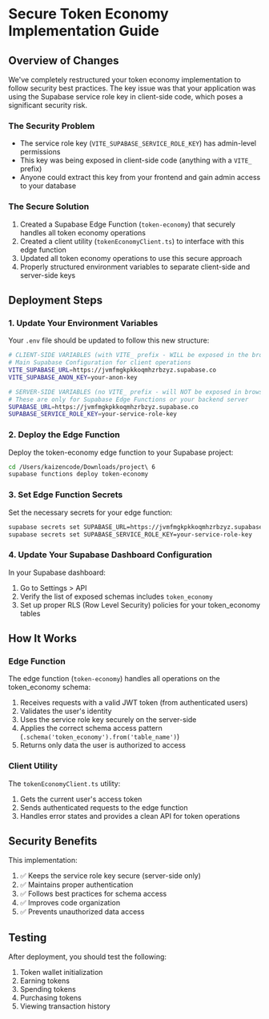# Secure Token Economy Implementation Guide

## Overview of Changes

We've completely restructured your token economy implementation to follow security best practices. The key issue was that your application was using the Supabase service role key in client-side code, which poses a significant security risk.

### The Security Problem

- The service role key (`VITE_SUPABASE_SERVICE_ROLE_KEY`) has admin-level permissions
- This key was being exposed in client-side code (anything with a `VITE_` prefix)
- Anyone could extract this key from your frontend and gain admin access to your database

### The Secure Solution

1. Created a Supabase Edge Function (`token-economy`) that securely handles all token economy operations
2. Created a client utility (`tokenEconomyClient.ts`) to interface with this edge function
3. Updated all token economy operations to use this secure approach
4. Properly structured environment variables to separate client-side and server-side keys

## Deployment Steps

### 1. Update Your Environment Variables

Your `.env` file should be updated to follow this new structure:

```bash
# CLIENT-SIDE VARIABLES (with VITE_ prefix - WILL be exposed in the browser)
# Main Supabase Configuration for client operations
VITE_SUPABASE_URL=https://jvmfmgkpkkoqmhzrbzyz.supabase.co
VITE_SUPABASE_ANON_KEY=your-anon-key

# SERVER-SIDE VARIABLES (no VITE_ prefix - will NOT be exposed in browser)
# These are only for Supabase Edge Functions or your backend server
SUPABASE_URL=https://jvmfmgkpkkoqmhzrbzyz.supabase.co
SUPABASE_SERVICE_ROLE_KEY=your-service-role-key
```

### 2. Deploy the Edge Function

Deploy the token-economy edge function to your Supabase project:

```bash
cd /Users/kaizencode/Downloads/project\ 6
supabase functions deploy token-economy
```

### 3. Set Edge Function Secrets

Set the necessary secrets for your edge function:

```bash
supabase secrets set SUPABASE_URL=https://jvmfmgkpkkoqmhzrbzyz.supabase.co
supabase secrets set SUPABASE_SERVICE_ROLE_KEY=your-service-role-key
```

### 4. Update Your Supabase Dashboard Configuration

In your Supabase dashboard:

1. Go to Settings > API
2. Verify the list of exposed schemas includes `token_economy`
3. Set up proper RLS (Row Level Security) policies for your token_economy tables

## How It Works

### Edge Function

The edge function (`token-economy`) handles all operations on the token_economy schema:

1. Receives requests with a valid JWT token (from authenticated users)
2. Validates the user's identity
3. Uses the service role key securely on the server-side
4. Applies the correct schema access pattern (`.schema('token_economy').from('table_name')`)
5. Returns only data the user is authorized to access

### Client Utility

The `tokenEconomyClient.ts` utility:

1. Gets the current user's access token
2. Sends authenticated requests to the edge function
3. Handles error states and provides a clean API for token operations

## Security Benefits

This implementation:

1. ✅ Keeps the service role key secure (server-side only)
2. ✅ Maintains proper authentication
3. ✅ Follows best practices for schema access
4. ✅ Improves code organization
5. ✅ Prevents unauthorized data access

## Testing

After deployment, you should test the following:

1. Token wallet initialization
2. Earning tokens
3. Spending tokens
4. Purchasing tokens
5. Viewing transaction history

